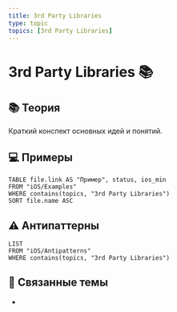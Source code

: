 ```yaml
---
title: 3rd Party Libraries
type: topic
topics: [3rd Party Libraries]
---
```


# 3rd Party Libraries 📚

## 📚 Теория
Краткий конспект основных идей и понятий.

## 💻 Примеры
```dataview
TABLE file.link AS "Пример", status, ios_min
FROM "iOS/Examples"
WHERE contains(topics, "3rd Party Libraries")
SORT file.name ASC
```

## ⚠️ Антипаттерны
```dataview
LIST
FROM "iOS/Antipatterns"
WHERE contains(topics, "3rd Party Libraries")
```

## 🔗 Связанные темы
- 

